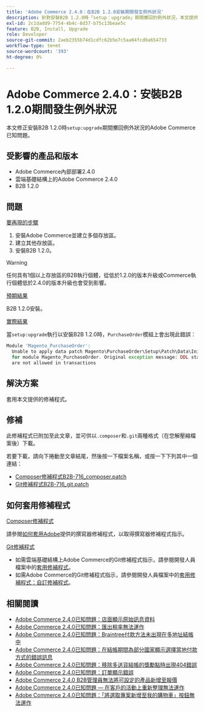 ```yaml
---
title: 'Adobe Commerce 2.4.0：在B2B 1.2.0安裝期間發生例外狀況'
description: 針對安裝B2B 1.2.0時「setup：upgrade」期間擲回的例外狀況，本文提供Adobe Commerce已知問題的修正。
exl-id: 2c1dadd9-7754-4b4c-8d37-b75c13beae5c
feature: B2B, Install, Upgrade
role: Developer
source-git-commit: 2aeb2355b74d1cdfc62b5e7c5aa04fcd0a654733
workflow-type: tm+mt
source-wordcount: '393'
ht-degree: 0%

---
```


# Adobe Commerce 2.4.0：安裝B2B 1.2.0期間發生例外狀況

本文修正安裝B2B 1.2.0時`setup:upgrade`期間擲回例外狀況的Adobe Commerce已知問題。

## 受影響的產品和版本

* Adobe Commerce內部部署2.4.0
* 雲端基礎結構上的Adobe Commerce 2.4.0
* B2B 1.2.0

## 問題

<u>要再現的步驟</u>

1. 安裝Adobe Commerce並建立多個存放區。
1. 建立其他存放區。
1. 安裝B2B 1.2.0。

>[!WARNING]
>
>任何具有1個以上存放區的B2B執行個體，從低於1.2.0的版本升級或Commerce執行個體低於2.4.0的版本升級也會受到影響。

<u>預期結果</u>

B2B 1.2.0安裝。

<u>實際結果</u>

當`setup:upgrade`執行以安裝B2B 1.2.0時，`PurchaseOrder`模組上會出現此錯誤：

```php
Module 'Magento_PurchaseOrder':
  Unable to apply data patch Magento\PurchaseOrder\Setup\Patch\Data\InitPurchaseOrderSalesSequence
  for module Magento_PurchaseOrder. Original exception message: DDL statements
  are not allowed in transactions
```

## 解決方案

套用本文提供的修補程式。

## 修補

此修補程式已附加至此文章，並可供以`.composer`和`.git`兩種格式（在您解壓縮檔案後）下載。

若要下載，請向下捲動至文章結尾，然後按一下檔案名稱，或按一下下列其中一個連結：

* [Composer修補程式B2B-716\_composer.patch](assets/B2B-716_composer.patch.zip)
* [Git修補程式B2B-716\_git.patch](assets/B2B-716_git.patch.zip)

## 如何套用修補程式

<u>Composer修補程式</u>

請參閱[如何套用Adobe](/help/how-to/general/how-to-apply-a-composer-patch-provided-by-magento.md)提供的撰寫器修補程式，以取得撰寫器修補程式指示。

<u>Git修補程式</u>

* 如需雲端基礎結構上Adobe Commerce的Git修補程式指示，請參閱開發人員檔案中的[套用修補程式](https://experienceleague.adobe.com/zh-hant/docs/commerce-cloud-service/user-guide/develop/upgrade/apply-patches)。
* 如需Adobe Commerce的Git修補程式指示，請參閱開發人員檔案中的[套用修補程式：自訂修補程式](https://experienceleague.adobe.com/zh-hant/docs/commerce-operations/upgrade-guide/patches/overview#custom-patches)。

## 相關閱讀

* [Adobe Commerce 2.4.0已知問題：店面顯示原始訊息資料](/help/troubleshooting/storefront/magento-2-4-0-issue-storefront-raw-message-data-display.md)
* [Adobe Commerce 2.4.0已知問題：匯出稅率無法運作](/help/troubleshooting/miscellaneous/magento-2-4-0-known-issue-export-tax-rates-does-not-work.md)
* [Adobe Commerce 2.4.0已知問題：Braintree付款方法未出現在多地址結帳中](/help/troubleshooting/payments/magento-2-4-0-braintree-not-in-multiple-addresses-checkout.md)
* [Adobe Commerce 2.4.0已知問題：在結帳期間為部分國家顯示選擇當地付款方式的錯誤訊息](/help/troubleshooting/payments/magento-2-4-0-checkout-error-selecting-local-payments.md)
* [Adobe Commerce 2.4.0已知問題：移除多送貨結帳的獎勵點時出現404錯誤](/help/troubleshooting/storefront/magento-2-4-0-404-error-removing-rewards-points-on-multi-shipping-checkout.md)
* [Adobe Commerce 2.4.0已知問題：訂單顯示錯誤](/help/troubleshooting/storefront/magento-2-4-0-known-issue-orders-display-error.md)
* [Adobe Commerce 2.4.0 B2B管理員無法將可設定的產品新增至報價](/help/troubleshooting/miscellaneous/magento-2-4-0-b2b-admin-can-t-add-configurable-product-to-quote.md)
* [Adobe Commerce 2.4.0已知問題 — 在客戶的活動上重新整理無法運作](/help/troubleshooting/miscellaneous/magento-2-4-0-refresh-on-customer-activities-does-not-work.md)
* [Adobe Commerce 2.4.0已知問題：「將選取專案新增至我的購物車」按鈕無法運作](/help/troubleshooting/miscellaneous/magento-2-4-0-add-selections-to-my-cart-does-not-work.md)
